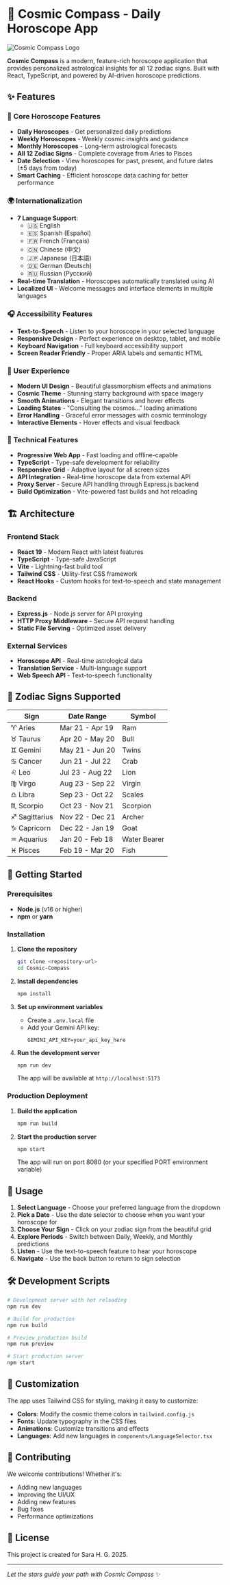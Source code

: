 # 🌟 Cosmic Compass - Daily Horoscope App

![Cosmic Compass Logo](public/images/header/cosmic_compass_no_bg.png)

**Cosmic Compass** is a modern, feature-rich horoscope application that provides personalized astrological insights for all 12 zodiac signs. Built with React, TypeScript, and powered by AI-driven horoscope predictions.

## ✨ Features

### 🔮 Core Horoscope Features
- **Daily Horoscopes** - Get personalized daily predictions
- **Weekly Horoscopes** - Weekly cosmic insights and guidance  
- **Monthly Horoscopes** - Long-term astrological forecasts
- **All 12 Zodiac Signs** - Complete coverage from Aries to Pisces
- **Date Selection** - View horoscopes for past, present, and future dates (±5 days from today)
- **Smart Caching** - Efficient horoscope data caching for better performance

### 🌍 Internationalization
- **7 Language Support**:
  - 🇺🇸 English
  - 🇪🇸 Spanish (Español)
  - 🇫🇷 French (Français)
  - 🇨🇳 Chinese (中文)
  - 🇯🇵 Japanese (日本語)
  - 🇩🇪 German (Deutsch)
  - 🇷🇺 Russian (Русский)
- **Real-time Translation** - Horoscopes automatically translated using AI
- **Localized UI** - Welcome messages and interface elements in multiple languages

### 🎧 Accessibility Features
- **Text-to-Speech** - Listen to your horoscope in your selected language
- **Responsive Design** - Perfect experience on desktop, tablet, and mobile
- **Keyboard Navigation** - Full keyboard accessibility support
- **Screen Reader Friendly** - Proper ARIA labels and semantic HTML

### 🎨 User Experience
- **Modern UI Design** - Beautiful glassmorphism effects and animations
- **Cosmic Theme** - Stunning starry background with space imagery
- **Smooth Animations** - Elegant transitions and hover effects
- **Loading States** - "Consulting the cosmos..." loading animations
- **Error Handling** - Graceful error messages with cosmic terminology
- **Interactive Elements** - Hover effects and visual feedback

### 📱 Technical Features
- **Progressive Web App** - Fast loading and offline-capable
- **TypeScript** - Type-safe development for reliability
- **Responsive Grid** - Adaptive layout for all screen sizes
- **API Integration** - Real-time horoscope data from external API
- **Proxy Server** - Secure API handling through Express.js backend
- **Build Optimization** - Vite-powered fast builds and hot reloading

## 🏗️ Architecture

### Frontend Stack
- **React 19** - Modern React with latest features
- **TypeScript** - Type-safe JavaScript
- **Vite** - Lightning-fast build tool
- **Tailwind CSS** - Utility-first CSS framework
- **React Hooks** - Custom hooks for text-to-speech and state management

### Backend
- **Express.js** - Node.js server for API proxying
- **HTTP Proxy Middleware** - Secure API request handling
- **Static File Serving** - Optimized asset delivery

### External Services
- **Horoscope API** - Real-time astrological data
- **Translation Service** - Multi-language support
- **Web Speech API** - Text-to-speech functionality

## 🎯 Zodiac Signs Supported

| Sign | Date Range | Symbol |
|------|------------|---------|
| ♈ Aries | Mar 21 - Apr 19 | Ram |
| ♉ Taurus | Apr 20 - May 20 | Bull |
| ♊ Gemini | May 21 - Jun 20 | Twins |
| ♋ Cancer | Jun 21 - Jul 22 | Crab |
| ♌ Leo | Jul 23 - Aug 22 | Lion |
| ♍ Virgo | Aug 23 - Sep 22 | Virgin |
| ♎ Libra | Sep 23 - Oct 22 | Scales |
| ♏ Scorpio | Oct 23 - Nov 21 | Scorpion |
| ♐ Sagittarius | Nov 22 - Dec 21 | Archer |
| ♑ Capricorn | Dec 22 - Jan 19 | Goat |
| ♒ Aquarius | Jan 20 - Feb 18 | Water Bearer |
| ♓ Pisces | Feb 19 - Mar 20 | Fish |

## 🚀 Getting Started

### Prerequisites
- **Node.js** (v16 or higher)
- **npm** or **yarn**

### Installation

1. **Clone the repository**
   ```bash
   git clone <repository-url>
   cd Cosmic-Compass
   ```

2. **Install dependencies**
   ```bash
   npm install
   ```

3. **Set up environment variables**
   - Create a `.env.local` file
   - Add your Gemini API key:
     ```
     GEMINI_API_KEY=your_api_key_here
     ```

4. **Run the development server**
   ```bash
   npm run dev
   ```
   The app will be available at `http://localhost:5173`

### Production Deployment

1. **Build the application**
   ```bash
   npm run build
   ```

2. **Start the production server**
   ```bash
   npm start
   ```
   The app will run on port 8080 (or your specified PORT environment variable)

## 📝 Usage

1. **Select Language** - Choose your preferred language from the dropdown
2. **Pick a Date** - Use the date selector to choose when you want your horoscope for
3. **Choose Your Sign** - Click on your zodiac sign from the beautiful grid
4. **Explore Periods** - Switch between Daily, Weekly, and Monthly predictions
5. **Listen** - Use the text-to-speech feature to hear your horoscope
6. **Navigate** - Use the back button to return to sign selection

## 🛠️ Development Scripts

```bash
# Development server with hot reloading
npm run dev

# Build for production
npm run build

# Preview production build
npm run preview

# Start production server
npm start
```

## 🎨 Customization

The app uses Tailwind CSS for styling, making it easy to customize:

- **Colors**: Modify the cosmic theme colors in `tailwind.config.js`
- **Fonts**: Update typography in the CSS files
- **Animations**: Customize transitions and effects
- **Languages**: Add new languages in `components/LanguageSelector.tsx`

## 🌟 Contributing

We welcome contributions! Whether it's:
- Adding new languages
- Improving the UI/UX
- Adding new features
- Bug fixes
- Performance optimizations

## 📜 License

This project is created for Sara H. G. 2025.

---

*Let the stars guide your path with Cosmic Compass* ✨
